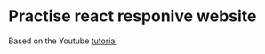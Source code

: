# Practise react responive website

Based on the Youtube [tutorial](https://www.youtube.com/watch?v=I2UBjN5ER4s&t=3596s)